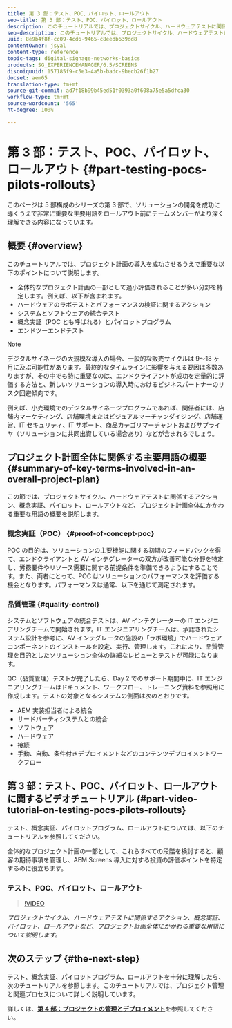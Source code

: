```yaml
---
title: 第 3 部：テスト、POC、パイロット、ロールアウト
seo-title: 第 3 部：テスト、POC、パイロット、ロールアウト
description: このチュートリアルでは、プロジェクトサイクル、ハードウェアテストに関係するアクション、概念実証、パイロット、ロールアウトなど、プロジェクト計画全体にかかわる重要な用語について説明します。
seo-description: このチュートリアルでは、プロジェクトサイクル、ハードウェアテストに関係するアクション、概念実証、パイロット、ロールアウトなど、プロジェクト計画全体にかかわる重要な用語について説明します。
uuid: 8e9b4f8f-cc09-4cd6-9465-c8eedb639dd8
contentOwner: jsyal
content-type: reference
topic-tags: digital-signage-networks-basics
products: SG_EXPERIENCEMANAGER/6.5/SCREENS
discoiquuid: 157185f9-c5e3-4a5b-badc-9becb26f1b27
docset: aem65
translation-type: tm+mt
source-git-commit: ad7f18b99b45ed51f0393a0f608a75e5a5dfca30
workflow-type: tm+mt
source-wordcount: '565'
ht-degree: 100%

---
```



# 第 3 部：テスト、POC、パイロット、ロールアウト {#part-testing-pocs-pilots-rollouts}

このページは 5 部構成のシリーズの第 3 部で、ソリューションの開発を成功に導くうえで非常に重要な主要用語をロールアウト前にチームメンバーがより深く理解できる内容になっています。

## 概要 {#overview}

このチュートリアルでは、プロジェクト計画の導入を成功させるうえで重要な以下のポイントについて説明します。

* 全体的なプロジェクト計画の一部として過小評価されることが多い分野を特定します。例えば、以下が含まれます。
* ハードウェアのラボテストとパフォーマンスの検証に関するアクション
* システムとソフトウェアの統合テスト
* 概念実証（POC とも呼ばれる）とパイロットプログラム
* エンドツーエンドテスト

>[!NOTE]
>
>デジタルサイネージの大規模な導入の場合、一般的な販売サイクルは 9～18 ヶ月に及ぶ可能性があります。最終的なタイムラインに影響を与える要因は多数ありますが、その中でも特に重要なのは、エンドクライアントが成功を定量的に評価する方法と、新しいソリューションの導入時におけるビジネスパートナーのリスク回避傾向です。

例えば、小売環境でのデジタルサイネージプログラムであれば、関係者には、店舗内マーケティング、店舗環境またはビジュアルマーチャンダイジング、店舗運営、IT セキュリティ、IT サポート、商品カテゴリマーチャントおよびサプライヤ（ソリューションに共同出資している場合あり）などが含まれるでしょう。

## プロジェクト計画全体に関係する主要用語の概要 {#summary-of-key-terms-involved-in-an-overall-project-plan}

この節では、プロジェクトサイクル、ハードウェアテストに関係するアクション、概念実証、パイロット、ロールアウトなど、プロジェクト計画全体にかかわる重要な用語の概要を説明します。

### 概念実証（POC） {#proof-of-concept-poc}

POC の目的は、ソリューションの主要機能に関する初期のフィードバックを得て、エンドクライアントと AV インテグレーターの双方が改善可能な分野を特定し、労務要件やリソース需要に関する前提条件を準備できるようにすることです。また、両者にとって、POC はソリューションのパフォーマンスを評価する機会となります。パフォーマンスは通常、以下を通じて測定されます。

### 品質管理 {#quality-control}

システムとソフトウェアの統合テストは、AV インテグレーターの IT エンジニアリングチームで開始されます。IT エンジニアリングチームは、承認されたシステム設計を参考に、AV インテグレータの施設の「ラボ環境」でハードウェアコンポーネントのインストールを設定、実行、管理します。これにより、品質管理を目的としたソリューション全体の詳細なレビューとテストが可能になります。

QC（品質管理）テストが完了したら、Day 2 でのサポート期間中に、IT エンジニアリングチームはドキュメント、ワークフロー、トレーニング資料を参照用に作成します。テストの対象となるシステムの側面は次のとおりです。

* AEM 実装担当者による統合
* サードパーティシステムとの統合
* ソフトウェア
* ハードウェア
* 接続
* 手動、自動、条件付きデプロイメントなどのコンテンツデプロイメントワークフロー

## 第 3 部：テスト、POC、パイロット、ロールアウトに関するビデオチュートリアル {#part-video-tutorial-on-testing-pocs-pilots-rollouts}

テスト、概念実証、パイロットプログラム、ロールアウトについては、以下のチュートリアルを参照してください。

全体的なプロジェクト計画の一部として、これらすべての段階を検討すると、顧客の期待事項を管理し、AEM Screens 導入に対する投資の評価ポイントを特定するのに役立ちます。

### テスト、POC、パイロット、ロールアウト

>[!VIDEO](https://video.tv.adobe.com/v/28405)

*プロジェクトサイクル、ハードウェアテストに関係するアクション、概念実証、パイロット、ロールアウトなど、プロジェクト計画全体にかかわる重要な用語について説明します。*

## 次のステップ {#the-next-step}

テスト、概念実証、パイロットプログラム、ロールアウトを十分に理解したら、次のチュートリアルを参照します。このチュートリアルでは、プロジェクト管理と関連プロセスについて詳しく説明しています。

詳しくは、**[第 4 部：プロジェクトの管理とデプロイメント](project-management-and-deployment.md)**&#x200B;を参照してください。
